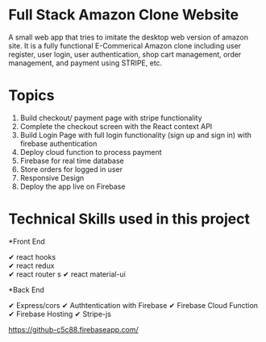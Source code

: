 
# Full Stack Amazon Clone Website
A small web app that tries to imitate the desktop web version of amazon site. It is a fully functional E-Commerical Amazon clone including user register, user login, user authentication, shop cart management, order management, and payment using STRIPE, etc.



# Topics
1. Build checkout/ payment page with stripe functionality
2. Complete the checkout screen with the React context API
3. Build Login Page with full login functionality (sign up and sign in) with firebase authentication
4. Deploy cloud function to process payment
5. Firebase for real time database
6. Store orders for logged in user
7. Responsive Design
8. Deploy the app live on Firebase

# Technical Skills used in this project
*Front End	

✔ react hooks	
✔ react redux	
✔ react router	s
✔ react material-ui	

*Back End

✔ Express/cors
✔ Authtentication with Firebase
✔ Firebase Cloud Function
✔ Firebase Hosting
✔ Stripe-js

https://github-c5c88.firebaseapp.com/
